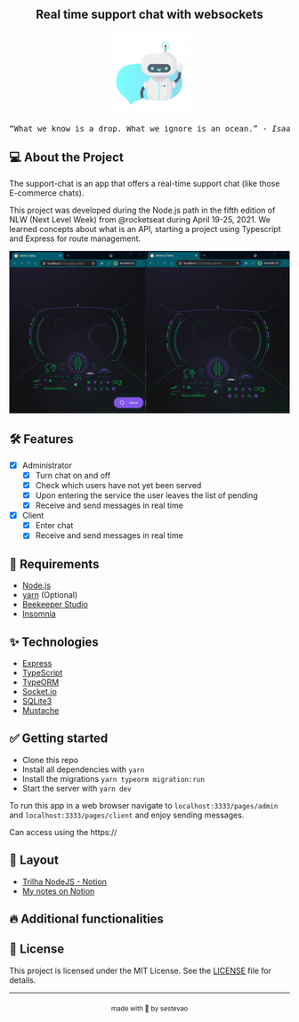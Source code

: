 <h2 align="center">Real time support chat with websockets</h2>

<div align="center">
  <img src="https://github.com/sestevao/chatty/blob/main/.github/chat-bot.jpg?raw=true" width=150 />
  <pre>“What we know is a drop. What we ignore is an ocean.” - <em>Isaac Newton</em></pre>
</div>

## 💻 About the Project

The support-chat is an app that offers a real-time support chat (like those E-commerce chats).

This project was developed during the Node.js path in the fifth edition of NLW (Next Level Week) from @rocketseat during April 19-25, 2021. We learned concepts about what is an API, starting a project using Typescript and Express for route management.

<img src="https://github.com/sestevao/chatty/blob/main/.github/Animation.gif?raw=true" alt="projeto">

## 🛠️ Features

- [x] Administrator
  - [x] Turn chat on and off
  - [x] Check which users have not yet been served
  - [x] Upon entering the service the user leaves the list of pending
  - [x] Receive and send messages in real time
- [x] Client
  - [x] Enter chat
  - [x] Receive and send messages in real time
  
## 🚀 Requirements

- [Node.js](https://nodejs.org/en/)
- [yarn](https://yarnpkg.com/) (Optional)
- [Beekeeper Studio](https://www.beekeeperstudio.io/)
- [Insomnia](https://insomnia.rest/)

## ✨ Technologies

- [Express](https://expressjs.com/)
- [TypeScript](https://www.typescriptlang.org/)
- [TypeORM](https://typeorm.io/#/)
- [Socket.io](https://socket.io/)
- [SQLite3](https://www.sqlite.org/index.html)
- [Mustache](https://mustache.github.io/)

## ✅ Getting started

- Clone this repo
- Install all dependencies with `yarn`
- Install the migrations `yarn typeorm migration:run`
- Start the server with `yarn dev`

To run this app in a web browser navigate to `localhost:3333/pages/admin` and `localhost:3333/pages/client` and enjoy sending messages.

Can access using the https://

## 🎨 Layout

- [Trilha NodeJS - Notion](https://www.notion.so/Trilha-Node-js-0b238db0256c4ce889df0e9ce92f4a68)
- [My notes on Notion](https://www.notion.so/Trilha-Node-js-99e5035e5dfb425fa86292f91ff352ba)

## 🔥 Additional functionalities

## 📝 License

This project is licensed under the MIT License. See the [LICENSE](LICENSE.md) file for details.

---

<p align="center"><sub>made with 💜 by sestevao</sub></p>

